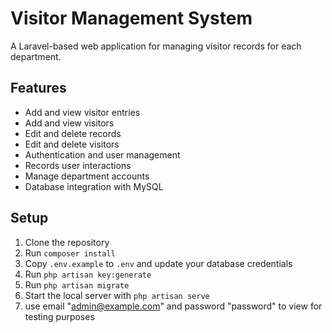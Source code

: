# Visitor Management System

A Laravel-based web application for managing visitor records for each department.

## Features
- Add and view visitor entries
- Add and view visitors
- Edit and delete records
- Edit and delete visitors
- Authentication and user management
- Records user interactions
- Manage department accounts
- Database integration with MySQL

## Setup
1. Clone the repository
2. Run `composer install`
3. Copy `.env.example` to `.env` and update your database credentials
4. Run `php artisan key:generate`
5. Run `php artisan migrate`
6. Start the local server with `php artisan serve`
7. use email "admin@example.com" and password "password" to view for testing purposes
